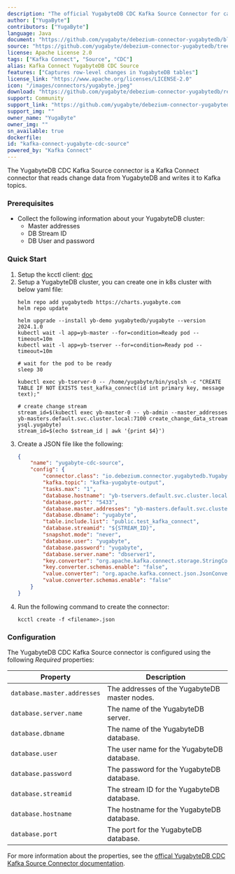 ```yaml
---
description: "The official YugabyteDB CDC Kafka Source Connector for capturing change data from YugabyteDB."
author: ["YugaByte"]
contributors: ["YugaByte"]
language: Java
document: "https://github.com/yugabyte/debezium-connector-yugabytedb/blob/v1.9.5.y.220.3/README.md"
source: "https://github.com/yugabyte/debezium-connector-yugabytedb/tree/v1.9.5.y.220.3"
license: Apache License 2.0
tags: ["Kafka Connect", "Source", "CDC"]
alias: Kafka Connect YugabyteDB CDC Source
features: ["Captures row-level changes in YugabyteDB tables"]
license_link: "https://www.apache.org/licenses/LICENSE-2.0"
icon: "/images/connectors/yugabyte.jpeg"
download: "https://github.com/yugabyte/debezium-connector-yugabytedb/releases/tag/v1.9.5.y.220.3"
support: Community
support_link: "https://github.com/yugabyte/debezium-connector-yugabytedb"
support_img: ""
owner_name: "YugaByte"
owner_img: ""
sn_available: true
dockerfile: 
id: "kafka-connect-yugabyte-cdc-source"
powered_by: "Kafka Connect"
---
```


The YugabyteDB CDC Kafka Source connector is a Kafka Connect connector that reads change data from YugabyteDB and writes it to Kafka topics.

### Prerequisites

- Collect the following information about your YugabyteDB cluster:
  - Master addresses
  - DB Stream ID
  - DB User and password

### Quick Start

1. Setup the kcctl client: [doc](https://docs.streamnative.io/docs/kafka-connect-setup)
2. Setup a YugabyteDB cluster, you can create one in k8s cluster with below yaml file:
    ```shell
    helm repo add yugabytedb https://charts.yugabyte.com
    helm repo update

    helm upgrade --install yb-demo yugabytedb/yugabyte --version 2024.1.0
    kubectl wait -l app=yb-master --for=condition=Ready pod --timeout=10m
    kubectl wait -l app=yb-tserver --for=condition=Ready pod --timeout=10m
   
    # wait for the pod to be ready
    sleep 30
   
    kubectl exec yb-tserver-0 -- /home/yugabyte/bin/ysqlsh -c "CREATE TABLE IF NOT EXISTS test_kafka_connect(id int primary key, message text);"

    # create change stream
    stream_id=$(kubectl exec yb-master-0 -- yb-admin --master_addresses yb-masters.default.svc.cluster.local:7100 create_change_data_stream ysql.yugabyte)
    stream_id=$(echo $stream_id | awk '{print $4}')
    ```
3. Create a JSON file like the following:
    ```json
    {
        "name": "yugabyte-cdc-source",
        "config": {
            "connector.class": "io.debezium.connector.yugabytedb.YugabyteDBConnector",
            "kafka.topic": "kafka-yugabyte-output",
            "tasks.max": "1",
            "database.hostname": "yb-tservers.default.svc.cluster.local",
            "database.port": "5433",
            "database.master.addresses": "yb-masters.default.svc.cluster.local:7100",
            "database.dbname": "yugabyte",
            "table.include.list": "public.test_kafka_connect",
            "database.streamid": "${STREAM_ID}",
            "snapshot.mode": "never",
            "database.user": "yugabyte",
            "database.password": "yugabyte",
            "database.server.name": "dbserver1",
            "key.converter": "org.apache.kafka.connect.storage.StringConverter",
            "key.converter.schemas.enable": "false",
            "value.converter": "org.apache.kafka.connect.json.JsonConverter",
            "value.converter.schemas.enable": "false"
        }
    }
    ```
4. Run the following command to create the connector:
    ```shell
    kcctl create -f <filename>.json
    ```

### Configuration

The YugabyteDB CDC Kafka Source connector is configured using the following *Required* properties:

| Property | Description |
| -------- | ----------- |
| `database.master.addresses` | The addresses of the YugabyteDB master nodes. |
| `database.server.name` | The name of the YugabyteDB server. |
| `database.dbname` | The name of the YugabyteDB database. |
| `database.user` | The user name for the YugabyteDB database. |
| `database.password` | The password for the YugabyteDB database. |
| `database.streamid` | The stream ID for the YugabyteDB database. |
| `database.hostname` | The hostname for the YugabyteDB database. |
| `database.port` | The port for the YugabyteDB database. |

For more information about the properties, see the [offical YugabyteDB CDC Kafka Source Connector documentation](https://github.com/yugabyte/debezium-connector-yugabytedb/blob/v1.9.5.y.220.3/README.md).